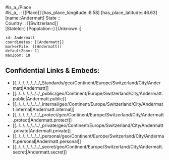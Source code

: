﻿---
location: [46.63,8.58] 
mapzoom: [7,12] 
mapmarker: city 
type: City
tags:
- geo/City


SpocWebEntityId: 28819
isDeleted: false
confidential: public

---
#is_a_/Place  
#is_a_ :: [[Place]] 
[has_place_longitude::8.58] 
[has_place_latitude::46.63] 
[name::Andermatt] 
State ::  
Country :: [[Switzerland]]  
[StateId::] 
[Population::] 
[Unknown::] 


```leaflet
id: Andermatt
coordinates: [[Andermatt]] 
markerFile: [[Andermatt]] 
defaultZoom: 11 
maxZoom: 18
```


## Confidential Links & Embeds: 
- [[../../../../../../_Standards/geo/Continent/Europe/Switzerland/City/Andermatt|Andermatt]] 
- [[../../../../../../_public/geo/Continent/Europe/Switzerland/City/Andermatt.public|Andermatt.public]] 
- [[../../../../../../_internal/geo/Continent/Europe/Switzerland/City/Andermatt.internal|Andermatt.internal]] 
- [[../../../../../../_protect/geo/Continent/Europe/Switzerland/City/Andermatt.protect|Andermatt.protect]] 
- [[../../../../../../_private/geo/Continent/Europe/Switzerland/City/Andermatt.private|Andermatt.private]] 
- [[../../../../../../_personal/geo/Continent/Europe/Switzerland/City/Andermatt.personal|Andermatt.personal]] 
- [[../../../../../../_secret/geo/Continent/Europe/Switzerland/City/Andermatt.secret|Andermatt.secret]] 

